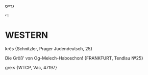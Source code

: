 גרייס

די

WESTERN
========

krês {Schnitzler, Prager Judendeutsch, 25}

Die Größ' von Og-Melech-Haboschon!
{FRANKFURT, Tendlau №25}

greːs {WTCP, Vác, 47197}
